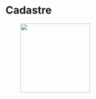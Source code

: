 # Cadastre

<figure><img src="../../../.gitbook/assets/armoria_2022-07-05-23-17-32.webp" alt="" width="188"><figcaption></figcaption></figure>

